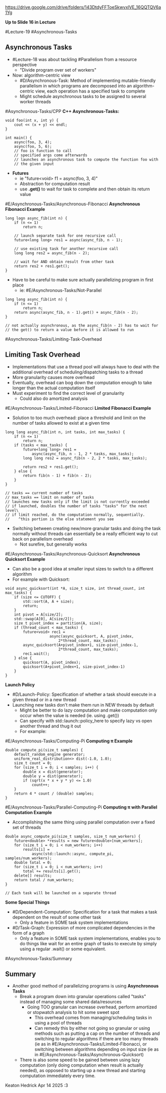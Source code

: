 https://drive.google.com/drive/folders/143DtdyFFToeSkwvxlVE_16QQTQV6a1Yg

**Up to Slide 16 in Lecture**

#Lecture-19
#Asynchronous-Tasks
## Asynchronous Tasks
- #Lecture-18 was about tackling #Parallelism from a resource perspective
	- "Divide program over set of workers"
- Now: algorithm-centric view
	- #D/Asynchronous-Task: Method of implementing mutable-friendly parallelism in which programs are decomposed into an algorithm-centric view, each operation has a specified task to complete
	- Might schedule asynchronous tasks to be assigned to several worker threads

#Asynchronous-Tasks/CPP
**C++ Asynchronous-Tasks:**
```
void foo(int x, int y) {
	cout << (x + y) << endl;
}

int main() {
	async(foo, 3, 4);
	async(foo, 5, 6);
	// foo is function to call
	// specified args come afterwards
	// launches an asynchronous task to compute the function foo with
	// the given input

```
- **Futures**
	- ie "future\<void> f1  = async(foo, 3, 4)"
	- Abstraction for computation result
	- use **.get()** to wait for task to complete and then obtain its return value

#E/Asynchronous-Tasks/Asynchronous-Fibonacci
**Asynchronous Fibonacci Example**
```
long logn async_fib(int n) {
	if (n <= 1)
		return n;
		
	// launch separate task for one recursive call
	future<long long> res1 = async(async_fib, n - 1);
	
	// use existing task for another recursive call
	long long res2 = async_fib(n - 2);
	
	// wait for AND obtain result from other task
	return res2 + res1.get();
}
```
- Have to be careful to make sure actually parallelizing program in first place
	- ie:
#E/Asynchronous-Tasks/Not-Parallel
```
long long async_fib(int n) {
	if (n <= 1)
		return n;
	return async(async_fib, n - 1).get() + async_fib(n - 2);
}

// not actually asynchronous, as the async_fib(n - 2) has to wait for
// the get() to return a value before it is allowed to run
```

#Asynchronous-Tasks/Limiting-Task-Overhead
## Limiting Task Overhead
- Implementations that use a thread pool will always have to deal with the additional overhead of scheduling/dispatching tasks to a thread
- More granularity causes more overhead
- Eventually, overhead can bog down the computation enough to take longer than the actual computation itself
- Must experiment to find the correct level of granularity
	- Could also do amortized analysis

#E/Asynchronous-Tasks/Limited-Fibonacci
**Limited Fibonacci Example**
- Solution to too much overhead: place a threshold and limit on the number of tasks allowed to exist at a given time
```
long long async_fib(int n, int tasks, int max_tasks) {
	if (n <= 1)
		return n;
	if (tasks < max_tasks) {
		future<long long> res1 =
			async(async_fib, n - 1, 2 * tasks, max_tasks);
		long long res2 = async_fib(n - 2, 2 * tasks, max_tasks);
		
		return res2 + res1.get();
	} else {
		return fib(n - 1) + fib(n - 2);
	}
}

// tasks == current number of tasks
// max_tasks == limit on number of tasks
// launches new tasks only if the limit is not currently exceeded
// if launched, doubles the number of tasks "tasks" for the next level\
// if limit reached, do the computation normally, sequentially.
//    ^this portion is the else statement you see
```
- Switching between creating new/more granular tasks and doing the task normally without threads can essentially be a really efficient way to cut back on parallelism overhead
	- Not surefire, but generally works

#E/Asynchronous-Tasks/Asynchronous-Quicksort
**Asynchronous Quicksort Example**
- Can also be a good idea at smaller input sizes to switch to a different algorithm
- For example with Quicksort:
```
void async_quicksort(int *A, size_t size, int thread_count, int max_tasks) {
	if (size <= CUTOFF) {
		std::sort(A, A + size);
		return;
	}
	int pivot = A[size/2];
	std::swap(A[0], A[size/2]);
	size_t pivot_index = partition(A, size);
	if (thread_count < max_tasks) {
		future<void> rec1 = 
					async(async_quicksort, A, pivot_index,
						2*thread_count, max_tasks);
		async_quicksort(A+pivot_index+1, size-pivot_index-1,
						2*thread_count, max_tasks);
		rec1.wait();
	} else {
		quicksort(A, pivot_index);
		quicksort(A+pivot_index+1, size-pivot_index-1)
	}
}
```

**Launch Policy**
- #D/Launch-Policy: Specification of whether a task should execute in a given thread or in a new thread
- Launching new tasks don't make them run in NEW threads by default
	- Might be better to do lazy computation and make computation only occur when the value is needed (ie. using .get())
	- Can specify with std::launch::policy_here to specify lazy vs open another thread and thug it out
	- For example:

#E/Asynchronous-Tasks/Computing-Pi
**Computing π Example**
```
double compute_pi(size_t samples) {
	default_random_engine generator;
	uniform_real_distribution<> dist(-1.0, 1.0);
	size_t count = 0;
	for (size_t i = 0; i < samples; i++) {
		double x = dist(generator);
		double y = dist(generator);
		if (sqrt(x * x + y * y) <= 1.0)
			count++;
	}
	return 4 * count / (double) samples;
}
```

#E/Asynchronous-Tasks/Parallel-Computing-Pi
**Computing π with Parallel Computation Example**
- Accomplishing the same thing using parallel computation over a fixed set of threads
```
double async_compute_pi(size_t samples, size_t num_workers) {
	future<double> *results = new future<double>[num_workers];
	for (size_t i = 0; i < num_workers; i++)
		results[i] = 
			async(std::launch::async, compute_pi, samples/num_workers);
	double total = 0;
	for (size_t i = 0; i < num_workers; i++)
		total += results[i].get();
	delete[] results;
	return total / num_workers;
}

// Each task will be launched on a separate thread
```

**Some Special Things**
- #D/Dependent-Computation: Specification for a task that makes a task dependent on the result of some other task
	- Only a feature in SOME task system implementations
- #D/Task-Graph: Expression of more complicated dependencies in the form of a graph
	- Only a feature in SOME task system implementations, enables you to do things like wait for an entire graph of tasks to execute by simply using a regular .wait() or some equivalent.

#Asynchronous-Tasks/Summary
## Summary
- Another good method of parallelizing programs is using **Asynchronous Tasks**
	- Break a program down into granular operations called "tasks" instead of managing some shared data/resources
		- Going TOO granular can increase overhead, perform amortized or stopwatch analysis to hit some sweet spot
			- This overhead comes from managing/scheduling tasks in using a pool of threads
			- Can remedy this by either not going so granular or using methods such as putting a cap on the number of threads and switching to regular algorithms if there are too many threads (ie as in #E/Asynchronous-Tasks/Limited-Fibonacci, or switching between algorithms depending on input size (ie as in #E/Asynchronous-Tasks/Asynchronous-Quicksort)
	- There is also some speed to be gained between using lazy computation (only doing computation when result is actually needed), as opposed to starting up a new thread and starting computation immediately every time.

Keaton Hedrick
Apr 14 2025
:3
